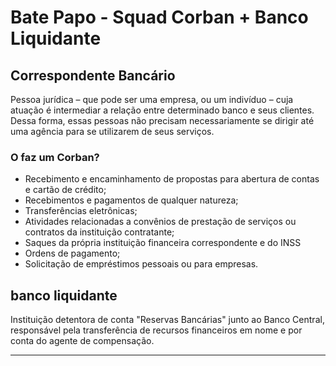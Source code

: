 # Bate Papo - Squad Corban + Banco Liquidante

## Correspondente Bancário 

Pessoa jurídica – que pode ser uma empresa, ou um indivíduo – cuja atuação é intermediar a relação entre determinado banco e seus clientes. 
Dessa forma, essas pessoas não precisam necessariamente se dirigir até uma agência para se utilizarem de seus serviços.

### O faz um Corban?

- Recebimento e encaminhamento de propostas para abertura de contas e cartão de crédito;
- Recebimentos e pagamentos de qualquer natureza;
- Transferências eletrônicas;
- Atividades relacionadas a convênios de prestação de serviços ou contratos da instituição contratante;
- Saques da própria instituição financeira correspondente e do INSS
- Ordens de pagamento;
- Solicitação de empréstimos pessoais ou para empresas.

## banco liquidante

Instituição detentora de conta "Reservas Bancárias" junto ao Banco Central, responsável pela transferência de recursos financeiros em nome e por conta do agente de compensação.

___


